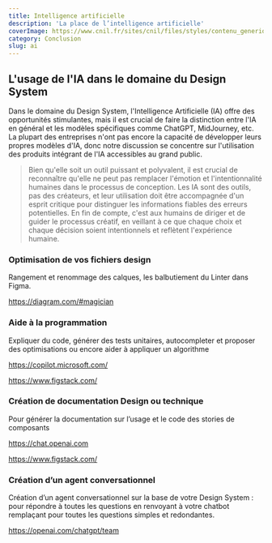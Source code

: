 ```yaml
---
title: Intelligence artificielle
description: 'La place de l’intelligence artificielle'
coverImage: https://www.cnil.fr/sites/cnil/files/styles/contenu_generique_visuel/public/2023-05/IA%20g%C3%A9n%C3%A9rative.png?itok=hQXiL2Nz
category: Conclusion
slug: ai
---
```



## L'usage de l'IA dans le domaine du Design System

Dans le domaine du Design System, l'Intelligence Artificielle (IA) offre des opportunités stimulantes, mais il est crucial de faire la distinction entre l'IA en général et les modèles spécifiques comme ChatGPT, MidJourney, etc. La plupart des entreprises n'ont pas encore la capacité de développer leurs propres modèles d'IA, donc notre discussion se concentre sur l'utilisation des produits intégrant de l'IA accessibles au grand public. 

> Bien qu'elle soit un outil puissant et polyvalent, il est crucial de reconnaître qu'elle ne peut pas remplacer l'émotion et l'intentionnalité humaines dans le processus de conception. Les IA sont des outils, pas des créateurs, et leur utilisation doit être accompagnée d'un esprit critique pour distinguer les informations fiables des erreurs potentielles. En fin de compte, c'est aux humains de diriger et de guider le processus créatif, en veillant à ce que chaque choix et chaque décision soient intentionnels et reflètent l'expérience humaine.

### Optimisation de vos fichiers design

Rangement et renommage des calques, les balbutiement du Linter dans Figma.

https://diagram.com/#magician

### Aide à la programmation

Expliquer du code, générer des tests unitaires, autocompleter et proposer des optimisations ou encore aider à appliquer un algorithme

https://copilot.microsoft.com/

https://www.figstack.com/

### Création de documentation Design ou technique
Pour générer la documentation sur l’usage et le code des stories de composants

https://chat.openai.com

https://www.figstack.com/

### Création d’un agent conversationnel
Création d’un agent conversationnel sur la base de votre Design System : pour répondre à toutes les questions en renvoyant à votre chatbot remplaçant pour toutes les questions simples et redondantes.

https://openai.com/chatgpt/team


